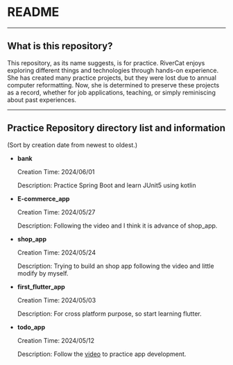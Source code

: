 # README

---

## What is this repository?

This repository, as its name suggests, is for practice.
RiverCat enjoys exploring different things and technologies through hands-on experience.
She has created many practice projects, but they were lost due to annual computer reformatting.
Now, she is determined to preserve these projects as a record, whether for job applications, teaching, or simply reminiscing about past experiences.

---

## Practice Repository directory list and information

(Sort by creation date from newest to oldest.)

- **bank**

    Creation Time: 2024/06/01

    Description: Practice Spring Boot and learn JUnit5 using kotlin

- **E-commerce_app**

    Creation Time: 2024/05/27

    Description: Following the video and I think it is advance of shop_app.

- **shop_app**

    Creation Time: 2024/05/24

    Description: Trying to build an shop app following the video and little modify by myself.

- **first_flutter_app**

    Creation Time: 2024/05/03

    Description: For cross platform purpose, so start learning flutter.

- **todo_app**

    Creation Time: 2024/05/12

    Description: Follow the [video](https://www.youtube.com/watch?v=TclK5gNM_PM) to practice app development.
